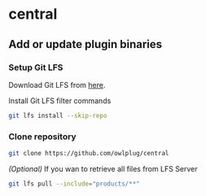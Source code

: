 # central


## Add or update plugin binaries

### Setup Git LFS 

Download Git LFS from [here](https://git-lfs.github.com/).

Install Git LFS filter commands
```bash
git lfs install --skip-repo
```
### Clone repository

```bash
git clone https://github.com/owlplug/central
```

*(Optional)* If you wan to retrieve all files from LFS Server

```bash
git lfs pull --include="products/**"
```
